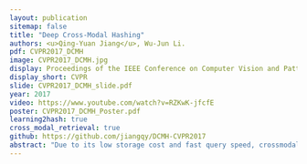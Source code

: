 ```yaml
---
layout: publication
sitemap: false
title: "Deep Cross-Modal Hashing"
authors: <u>Qing-Yuan Jiang</u>, Wu-Jun Li.
pdf: CVPR2017_DCMH
image: CVPR2017_DCMH.jpg
display: Proceedings of the IEEE Conference on Computer Vision and Pattern Recognition
display_short: CVPR
slide: CVPR2017_DCMH_slide.pdf
year: 2017
video: https://www.youtube.com/watch?v=RZKwK-jfcfE
poster: CVPR2017_DCMH_Poster.pdf
learning2hash: true
cross_modal_retrieval: true
github: https://github.com/jiangqy/DCMH-CVPR2017
abstract: "Due to its low storage cost and fast query speed, crossmodal hashing (CMH) has been widely used for similarity search in multimedia retrieval applications. However, most existing CMH methods are based on hand-crafted features which might not be optimally compatible with the hash-code learning procedure. As a result, existing CMH methods with hand-crafted features may not achieve satisfactory performance. In this paper, we propose a novel CMH method, called deep cross-modal hashing (DCMH), by integrating feature learning and hash-code learning into the same framework. DCMH is an end-to-end learning framework with deep neural networks, one for each modality, to perform feature learning from scratch. Experiments on three real datasets with image-text modalities show that DCMH can outperform other baselines to achieve the state-of-the-art performance in cross-modal retrieval applications."
---
```

